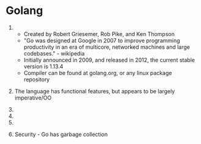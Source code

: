 # Golang

1. 
    * Created by Robert Griesemer, Rob Pike, and Ken Thompson
    * "Go was designed at Google in 2007 to improve programming productivity in an era of multicore, networked machines and large codebases." - wikipedia
    * Initially announced in 2009, and released in 2012, the current stable version is 1.13.4
    * Compiler can be found at golang.org, or any linux package repository

2. The language has functional features, but appears to be largely imperative/OO
3. 
4. 
5. 
6. Security - Go has garbage collection
